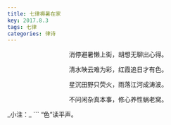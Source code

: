 ```yaml
---
title: 七律褥暑在家
key: 2017.8.3
tags: 七律
categories: 律诗
---
```


<p align="center">消停避暑懒上街，胡想无聊出心得。
</p>
<p align="center">清水映云难为彩，红霞追日才有色。
</p>
<p align="center">星沉田野只荧火，雨落江河成涛波。
</p>
<p align="center">不问闲杂真本事，修心养性蜗老窝。
</p>
_小注：_
```
“色”读平声。

```